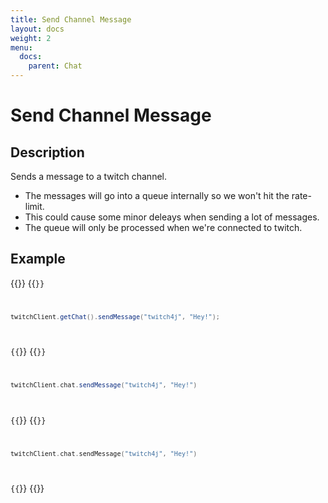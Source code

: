 ```yaml
---
title: Send Channel Message
layout: docs
weight: 2
menu: 
  docs:
    parent: Chat
---
```


# Send Channel Message

## Description

Sends a message to a twitch channel.

* The messages will go into a queue internally so we won't hit the rate-limit.
* This could cause some minor deleays when sending a lot of messages.
* The queue will only be processed when we're connected to twitch.

## Example

{{<codeblocks>}}
{{<code Java>}}
```java
twitchClient.getChat().sendMessage("twitch4j", "Hey!");
```
{{</code>}}
{{<code Groovy>}}
```groovy
twitchClient.chat.sendMessage("twitch4j", "Hey!")
```
{{</code>}}
{{<code Kotlin>}}
```kotlin
twitchClient.chat.sendMessage("twitch4j", "Hey!")
```
{{</code>}}
{{</codeblocks>}}
